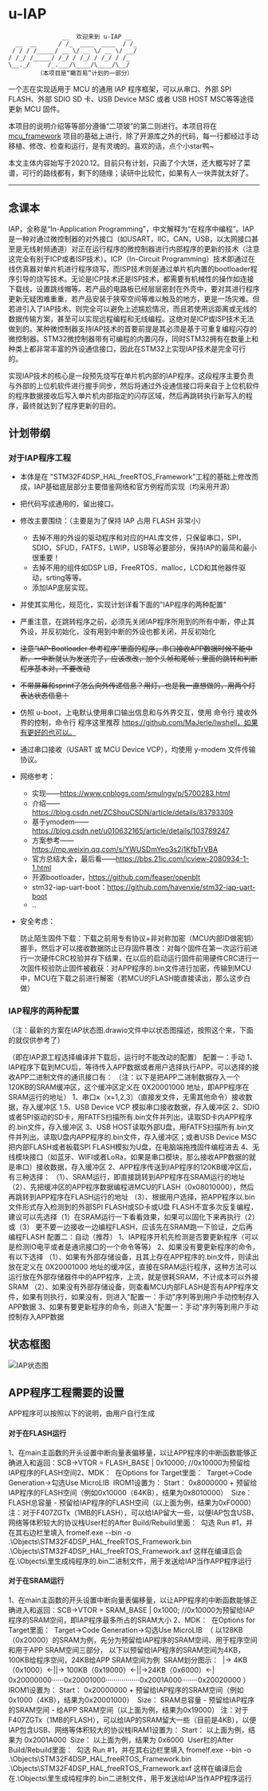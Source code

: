 # u-IAP

```
               __  欢迎来到 u-IAP __ 
  __  __      / /_  ____  ____  / /_
 / / / /_____/ __ \/ __ \/ __ \/ __/
/ /_/ /_____/ /_/ / /_/ / /_/ / /_  
\__._/     /_.___/\____/\____/\__/  
        （本项目是“瞰百易”计划的一部分）
```

一个志在实现适用于 MCU 的通用 IAP 程序框架，可以从串口、外部 SPI FLASH、外部 SDIO SD 卡、USB Device MSC 或者 USB HOST MSC等等途径更新 MCU 固件。

本项目的说明介绍等等部分遵循“二项玻”的第二则进行。本项目将在 [mcu_framework](https://github.com/Staok/stm32_framework) 项目的基础上进行，除了开源库之外的代码，每一行都经过手动移植、修改、检查和运行，是有灵魂的。喜欢的话，点个小star鸭~

本文主体内容始写于2020.12。目前只有计划，只画了个大饼，还大概写好了菜谱，可行的路线都有，剩下的随缘；读研中比较忙，如果有人一块弄就太好了。

------

## 念课本

IAP，全称是“In-Application Programming”，中文解释为“在程序中编程”。IAP是一种对通过微控制器的对外接口（如USART，IIC，CAN，USB，以太网接口甚至是无线射频通道）对正在运行程序的微控制器进行内部程序的更新的技术（注意这完全有别于ICP或者ISP技术）。ICP（In-Circuit Programming）技术即通过在线仿真器对单片机进行程序烧写，而ISP技术则是通过单片机内置的bootloader程序引导的烧写技术。无论是ICP技术还是ISP技术，都需要有机械性的操作如连接下载线，设置跳线帽等。若产品的电路板已经层层密封在外壳中，要对其进行程序更新无疑困难重重，若产品安装于狭窄空间等难以触及的地方，更是一场灾难。但若进引入了IAP技术，则完全可以避免上述尴尬情况，而且若使用远距离或无线的数据传输方案，甚至可以实现远程编程和无线编程。这绝对是ICP或ISP技术无法做到的。某种微控制器支持IAP技术的首要前提是其必须是基于可重复编程闪存的微控制器。STM32微控制器带有可编程的内置闪存，同时STM32拥有在数量上和种类上都非常丰富的外设通信接口，因此在STM32上实现IAP技术是完全可行的。

实现IAP技术的核心是一段预先烧写在单片机内部的IAP程序。这段程序主要负责与外部的上位机软件进行握手同步，然后将通过外设通信接口将来自于上位机软件的程序数据接收后写入单片机内部指定的闪存区域，然后再跳转执行新写入的程序，最终就达到了程序更新的目的。

## 计划带纲

### 对于IAP程序工程

-   本体是在 "STM32F4DSP_HAL_freeRTOS_Framework"工程的基础上修改而成，IAP基础底层部分主要借鉴网络和官方例程而实现（均采用开源）

-   把代码写成通用的，留出接口。
    
-   修改主要围绕：（主要是为了保持 IAP 占用 FLASH 非常小）
    
    -   去掉不用的外设的驱动程序和对应的HAL库文件，只保留串口，SPI，SDIO，SFUD，FATFS，LWIP，USB等必要部分，保持IAP的最简和最小很重要！
    -   去掉不用的组件如DSP LIB，FreeRTOS，malloc，LCD和其他器件驱动，srting等等。
    -   添加IAP底层实现。
    
-   并使其实用化，规范化，实现计划详看下面的"IAP程序的两种配置"

-   严重注意，在跳转程序之前，必须先关闭IAP程序所用到的所有中断，停止其外设，并反初始化，没有用到中断的外设也都关闭，并反初始化

-   ~~注意“IAP-Bootloader 参考程序”里面的程序，串口接收APP数据时候不能中断，一中断就认为发送完了，应该改改，加个头帧和尾帧；里面的跳转和判断程序基本对，不要改动~~

-   ~~不带屏幕和sprint了怎么向外传递信息？用灯，也是我一直想做的，用两个灯表达状态信息！~~

-   仿照 u-boot，上电默认使用串口输出信息和与外界交互，使用 命令行 接收外界的控制，命令行 程序这里推荐 https://github.com/MaJerle/lwshell，如果有更好的也可以。

-   通过串口接收（USART 或 MCU Device VCP），均使用 y-modem 文件传输协议。

-   网络参考：

    -   实现——https://www.cnblogs.com/smulngy/p/5700283.html
    -   介绍——https://blog.csdn.net/ZCShouCSDN/article/details/83793309
    -   基于ymodem——https://blog.csdn.net/u010632165/article/details/103789247
    -   方案参考——https://mp.weixin.qq.com/s/YWUSDmYeo3s2j1KfbTrVBA
    -   官方总结大全，最后看——https://bbs.21ic.com/icview-2080934-1-1.html
    -   开源bootloader，https://github.com/feaser/openblt
    -   stm32-iap-uart-boot：https://github.com/havenxie/stm32-iap-uart-boot
    -   ..

-   安全考虑：

    ​	防止陌生固件下载：下载之前用专有协议+非对称加密（MCU内部ID做密钥）握手，然后才可以接收数据
    ​	防止已存固件篡改：对每个固件在第一次运行前进行一次硬件CRC校验并存下结果，在以后的启动运行固件前用硬件CRC进行一次固件校验
    ​	防止固件被截获：对APP程序的.bin文件进行加密，传输到MCU中，MCU在下载之前进行解密（若MCU的FLASH能直接读出，那么这步白做）

### IAP程序的两种配置

（注：最新的方案在IAP状态图.drawio文件中以状态图描述，按照这个来，下面的就仅供参考了）

（即在IAP源工程选择编译并下载后，运行时不能改动的配置）
	配置一：手动
		1、IAP程序下载到MCU后，等待传入APP数据或者用户选择执行APP，可以选择的接收APP二进制文件的通讯接口有：
		（注：以下是把APP二进制数据存入一个120KB的SRAM缓冲区，这个缓冲区定义在 0X20001000 地址，即APP程序在SRAM运行的地址）
			1、串口x（x=1,2,3）（直接发文件，无需其他命令）接收数据，存入缓冲区
			1.5、USB Device VCP 模拟串口接收数据，存入缓冲区
			2、SDIO或者SPI驱动的SD卡，用FATFS扫描所有.bin文件并列出，读取SD卡内APP程序的.bin文件，存入缓冲区
			3、USB HOST读取外部U盘，用FATFS扫描所有.bin文件并列出，读取U盘内APP程序的.bin文件，存入缓冲区；或者USB Device MSC把内部FLASH或者板载SPI FLASH模拟为U盘，在电脑端拖拽固件编程进去
			4、无线模块接口（如蓝牙、WIFI或者LoRa，如果是串口模块，那么接收APP数据的就是串口）接收数据，存入缓冲区
		2、APP程序传送到IAP程序的120KB缓冲区后，有三种选择：
			（1）、SRAM运行，即直接跳转到APP程序在SRAM运行的地址
			（2）、先把缓冲区的APP程序数据编程进MCU的FLASH（0x08010000），然后再跳转到APP程序在FLASH运行的地址
			（3）、根据用户选择，把APP程序以.bin文件形式存入检测到的外部SPI FLASH或SD卡或U盘
			FLASH不宜多次反复编程，建议可以先选择（1）在SRAM运行一下看看效果，如果可以固化下来再执行（2）或（3）
			更不要一边接收一边编程FLASH，应该先在SRAM跑一下验证，之后再编程FLASH
	配置二：自动（推荐）
		1、IAP程序开机先检测是否要更新程序（可以是检测IO电平或者是通讯接口的一个命令等等）
		2、如果没有要更新程序的命令，有以下选择
			（1）、如果有外部存储设备，且其上存在APP程序的.bin文件，则读出放在定义在 0X20001000 地址的缓冲区，直接在SRAM运行程序，这种方法可以运行放在外部存储器件中的APP程序，上流，就是很耗SRAM，不计成本可以外接SRAM
			（2）、如果没有外部存储设备，则查看MCU内部FLASH是否有APP程序文件，如果有则执行，如果没有，则进入"配置一：手动"序列等到用户手动控制存入APP数据
		3、如果有要更新程序的命令，则进入"配置一：手动"序列等到用户手动控制存入APP数据

## 状态框图

![IAP状态图](assets/IAP状态图.jpg)

## APP程序工程需要的设置

APP程序可以按照以下的说明，由用户自行生成

#### 	对于在FLASH运行

​	1、在main主函数的开头设置中断向量表偏移量，以让APP程序的中断函数能够正确进入和返回：
​		SCB->VTOR = FLASH_BASE | 0x10000;	//0x10000为预留给IAP程序的FLASH空间
​	2、MDK：
​	在Options for Target里面：
​		Target->Code Generation->勾选Use MicroLIB
​		IROM1设置为：	Start：	0x8000000 + 预留给IAP程序的FLASH空间（例如0x10000（64KB），结果为0x8010000）
​						Size：	FLASH总容量 - 预留给IAP程序的FLASH空间（以上面为例，结果为0xF0000）
​						注：对于F407ZGTx（1MB的FLASH），可以给IAP留大一些，以便IAP包含USB、网络等体积较大的协议栈
​		User栏的After Build/Rebuild里面：
​						勾选 Run #1，并在其右边栏里填入 fromelf.exe --bin -o  .\Objects\STM32F4DSP_HAL_freeRTOS_Framework.bin .\Objects\STM32F4DSP_HAL_freeRTOS_Framework.axf
​						这样在编译后会在.\Objects\里生成纯程序的.bin二进制文件，用于发送给IAP当作APP程序运行

#### 对于在SRAM运行

​	1、在main主函数的开头设置中断向量表偏移量，以让APP程序的中断函数能够正确进入和返回：
​		SCB->VTOR = SRAM_BASE | 0x1000;		//0x10000为预留给IAP程序的SRAM空间，即IAP程序最多所占的SRAM大小
​	2、MDK：
​	在Options for Target里面：
​		Target->Code Generation->勾选Use MicroLIB
​		（
​		以128KB（0x20000）的SRAM为例，先分为预留给IAP程序的SRAM空间、用于程序空间和用于APP SRAM空间三部分，
​		以下以预留给IAP程序的SRAM空间为4KB，100KB给程序空间，24KB给APP SRAM空间为例
​		SRAM划分图示：
​			|→ 4KB（0x1000）←||→ 100KB（0x19000）←||→24KB（0x6000）←|
​			0x20000000······0x20001000·················0x2001A000········0x20020000
​		）
​		IROM1设置为：	Start：	0x20000000 + 预留给IAP程序的SRAM空间（例如0x1000（4KB），结果为0x20001000）
​						Size：	SRAM总容量 - 预留给IAP程序的SRAM空间 - 给APP SRAM空间（以上面为例，结果为0x19000）
​						注：对于F407ZGTx（1MB的FLASH），可以给IAP的SRAM留大一些（目前是4KB），以便IAP包含USB、网络等体积较大的协议栈
​		IRAM1设置为：	Start：	以上面为例，结果为 0x2001A000
​						Size：	以上面为例，结果为 0x6000
​		User栏的After Build/Rebuild里面：
​						勾选 Run #1，并在其右边栏里填入 fromelf.exe --bin -o  .\Objects\STM32F4DSP_HAL_freeRTOS_Framework.bin .\Objects\STM32F4DSP_HAL_freeRTOS_Framework.axf
​						这样在编译后会在.\Objects\里生成纯程序的.bin二进制文件，用于发送给IAP当作APP程序运行
